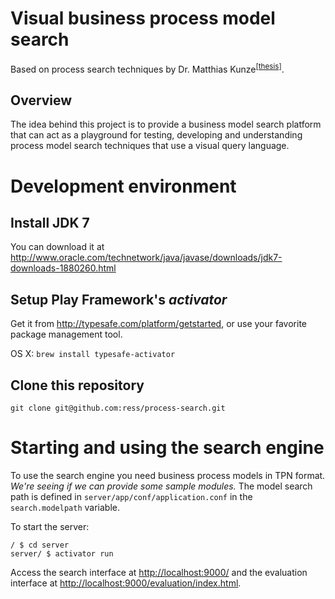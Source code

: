 # Visual business process model search

Based on process search techniques by Dr. Matthias Kunze<sup>[[thesis]](http://opus.kobv.de/ubp/volltexte/2013/6884/)</sup>.

## Overview

The idea behind this project is to provide a business model search platform that can act as a playground for testing, developing and understanding process model search techniques that use a visual query language.

# Development environment

## Install JDK 7

You can download it at http://www.oracle.com/technetwork/java/javase/downloads/jdk7-downloads-1880260.html

## Setup Play Framework's *activator*

Get it from http://typesafe.com/platform/getstarted, or use your favorite package management tool.

OS X: ```brew install typesafe-activator```

## Clone this repository

```git clone git@github.com:ress/process-search.git```

# Starting and using the search engine

To use the search engine you need business process models in TPN format. *We're seeing if we can provide some sample modules.* The model search path is defined in ```server/app/conf/application.conf``` in the ```search.modelpath``` variable.

To start the server:
```
/ $ cd server
server/ $ activator run
```

Access the search interface at [http://localhost:9000/](http://localhost:9000/) and the evaluation interface at [http://localhost:9000/evaluation/index.html](http://localhost:9000/evaluation/index.html).
